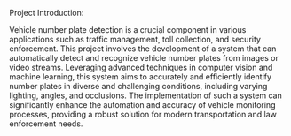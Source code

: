 Project Introduction:

Vehicle number plate detection is a crucial component in various applications such as traffic management, toll collection, and security enforcement.
This project involves the development of a system that can automatically detect and recognize vehicle number plates from images or video streams. 
Leveraging advanced techniques in computer vision and machine learning, this system aims to accurately and efficiently identify number plates in 
diverse and challenging conditions, including varying lighting, angles, and occlusions. The implementation of such a system can significantly enhance 
the automation and accuracy of vehicle monitoring processes, providing a robust solution for modern transportation and law enforcement needs.
